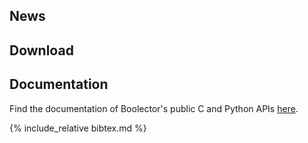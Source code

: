 ## News

## Download

## Documentation

Find the documentation of Boolector's public C and Python APIs
[here](docs/index.html).

{% include_relative bibtex.md %}
